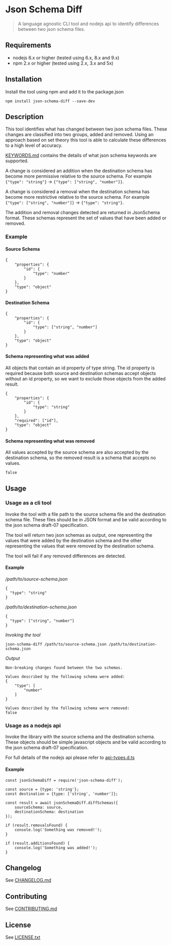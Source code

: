 # Json Schema Diff
> A language agnostic CLI tool and nodejs api to identify differences between two json schema files.

## Requirements
- nodejs 6.x or higher (tested using 6.x, 8.x and 9.x)
- npm 2.x or higher (tested using 2.x, 3.x and 5x)

## Installation

Install the tool using npm and add it to the package.json   
```
npm install json-schema-diff --save-dev
```

## Description

This tool identifies what has changed between two json schema files.
These changes are classified into two groups, added and removed. Using an approach based on set theory this tool is able to calculate these differences to a high level of accuracy.

[KEYWORDS.md](KEYWORDS.md) contains the details of what json schema keywords are supported.

A change is considered an addition when the destination schema has become more permissive relative to the source schema. For example `{"type": "string"}` -> `{"type": ["string", "number"]}`.


A change is considered a removal when the destination schema has become more restrictive relative to the source schema. For example `{"type": ["string", "number"]}` -> `{"type": "string"}`.

The addition and removal changes detected are returned in JsonSchema format. These schemas represent the set of values that have been added or removed.

### Example

#### Source Schema
```
{
    "properties": {
        "id": {
            "type": "number"
        }
    },
    "type": "object"
}
```

#### Destination Schema
```
{
    "properties": {
        "id": {
            "type": ["string", "number"]
        }
    },
    "type": "object"
}
```

#### Schema representing what was added
All objects that contain an id property of type string. The id property is required because both source and destination schemas accept objects without an id property, so we want to exclude those objects from the added result.
```
{
    "properties": {
        "id": {
            "type": "string"
        }
    },
    "required": ["id"],
    "type": "object"
}
```

#### Schema representing what was removed
All values accepted by the source schema are also accepted by the destination schema, so the removed result is a schema that accepts no values.
```
false
```

## Usage

### Usage as a cli tool

Invoke the tool with a file path to the source schema file and the destination schema file. 
These files should be in JSON format and be valid according to the json schema draft-07 specification.

The tool will return two json schemas as output, one representing the values that were added by the destination schema and the other representing the values that were removed by the destination schema. 
 
The tool will fail if any removed differences are detected.

#### Example
*/path/to/source-schema.json*
```
{
  "type": "string"
}
```

*/path/to/destination-schema.json*
```
{
  "type": ["string", "number"]
}
```
*Invoking the tool*
```
json-schema-diff /path/to/source-schema.json /path/to/destination-schema.json
```
*Output*
```
Non-breaking changes found between the two schemas.

Values described by the following schema were added:
{
    "type": [
        "number"
    ]
}

Values described by the following schema were removed:
false
```


### Usage as a nodejs api

Invoke the library with the source schema and the destination schema. 
These objects should be simple javascript objects and be valid according to the json schema draft-07 specification.

For full details of the nodejs api please refer to [api-types.d.ts](lib/api-types.d.ts)

#### Example

```
const jsonSchemaDiff = require('json-schema-diff');

const source = {type: 'string'};
const destination = {type: ['string', 'number']};

const result = await jsonSchemaDiff.diffSchemas({
    sourceSchema: source, 
    destinationSchema: destination
});

if (result.removalsFound) {
    console.log('Something was removed!');
}

if (result.additionsFound) {
    console.log('Something was added!');
}
```

## Changelog
See [CHANGELOG.md](CHANGELOG.md)

## Contributing
See [CONTRIBUTING.md](CONTRIBUTING.md)

## License
See [LICENSE.txt](LICENSE.txt)
